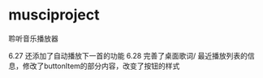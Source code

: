 # musciproject

聆听音乐播放器


6.27  还添加了自动播放下一首的功能
6.28    完善了桌面歌词/ 最近播放列表的信息，修改了buttonItem的部分内容，改变了按钮的样式
